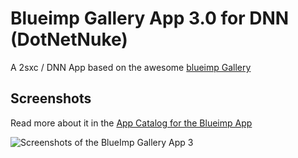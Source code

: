 # Blueimp Gallery App 3.0 for DNN (DotNetNuke)
A 2sxc / DNN App based on the awesome [blueimp Gallery](https://github.com/blueimp/Gallery)

## Screenshots
Read more about it in the [App Catalog for the Blueimp App](http://2sxc.org/en/apps/app/blueimp-gallery-slider-2-app-for-dnn-dotnetnuke)

![Screenshots of the BlueImp Gallery App 3](http://2sxc.org/Portals/0/adam/AppCatalog/2_FFwkdvhEusRwnxeddteQ/ExternalResources/Store%20Collage%202016-04-20.png)

